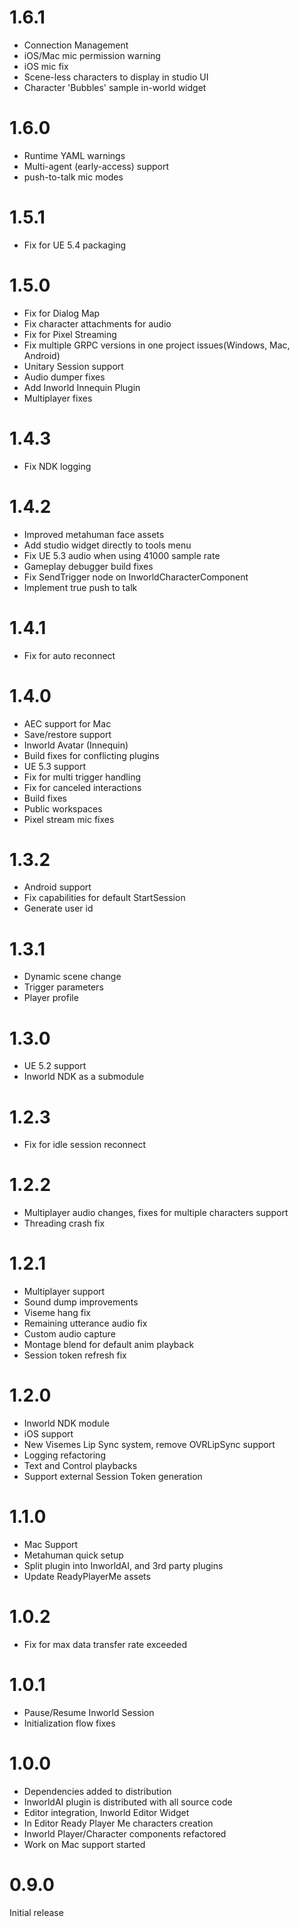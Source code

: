 # 1.6.1
- Connection Management
- iOS/Mac mic permission warning
- iOS mic fix
- Scene-less characters to display in studio UI
- Character 'Bubbles' sample in-world widget

# 1.6.0
- Runtime YAML warnings
- Multi-agent (early-access) support
- push-to-talk mic modes

# 1.5.1
- Fix for UE 5.4 packaging

# 1.5.0
- Fix for Dialog Map
- Fix character attachments for audio
- Fix for Pixel Streaming
- Fix multiple GRPC versions in one project issues(Windows, Mac, Android)
- Unitary Session support
- Audio dumper fixes
- Add Inworld Innequin Plugin
- Multiplayer fixes

# 1.4.3
- Fix NDK logging

# 1.4.2
- Improved metahuman face assets
- Add studio widget directly to tools menu
- Fix UE 5.3 audio when using 41000 sample rate
- Gameplay debugger build fixes
- Fix SendTrigger node on InworldCharacterComponent
- Implement true push to talk

# 1.4.1
- Fix for auto reconnect

# 1.4.0
- AEC support for Mac
- Save/restore support
- Inworld Avatar (Innequin)
- Build fixes for conflicting plugins
- UE 5.3 support
- Fix for multi trigger handling
- Fix for canceled interactions
- Build fixes
- Public workspaces
- Pixel stream mic fixes

# 1.3.2
- Android support
- Fix capabilities for default StartSession
- Generate user id

# 1.3.1
- Dynamic scene change
- Trigger parameters
- Player profile

# 1.3.0
- UE 5.2 support
- Inworld NDK as a submodule

# 1.2.3
- Fix for idle session reconnect

# 1.2.2
- Multiplayer audio changes, fixes for multiple characters support
- Threading crash fix

# 1.2.1
- Multiplayer support
- Sound dump improvements
- Viseme hang fix
- Remaining utterance audio fix
- Custom audio capture
- Montage blend for default anim playback
- Session token refresh fix

# 1.2.0
- Inworld NDK module
- iOS support
- New Visemes Lip Sync system, remove OVRLipSync support
- Logging refactoring
- Text and Control playbacks
- Support external Session Token generation

# 1.1.0
- Mac Support
- Metahuman quick setup
- Split plugin into InworldAI, and 3rd party plugins
- Update ReadyPlayerMe assets

# 1.0.2
- Fix for max data transfer rate exceeded

# 1.0.1
- Pause/Resume Inworld Session
- Initialization flow fixes

# 1.0.0
- Dependencies added to distribution
- InworldAI plugin is distributed with all source code
- Editor integration, Inworld Editor Widget
- In Editor Ready Player Me characters creation
- Inworld Player/Character components refactored
- Work on Mac support started

# 0.9.0
Initial release
